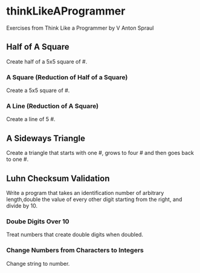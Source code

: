 # thinkLikeAProgrammer
Exercises from Think Like a Programmer by V Anton Spraul

## Half of A Square
Create half of a 5x5 square of #.

### A Square (Reduction of Half of a Square)
Create a 5x5 square of #.

### A Line (Reduction of A Square)
Create a line of 5 #.

## A Sideways Triangle
Create a triangle that starts with one #, grows to four # and then goes back to one #.

## Luhn Checksum Validation
Write a program that takes an identification number of arbitrary length,double the value of every other digit starting from the right, and divide by 10.

### Doube Digits Over 10
Treat numbers that create double digits when doubled.

### Change Numbers from Characters to Integers
Change string to number.
